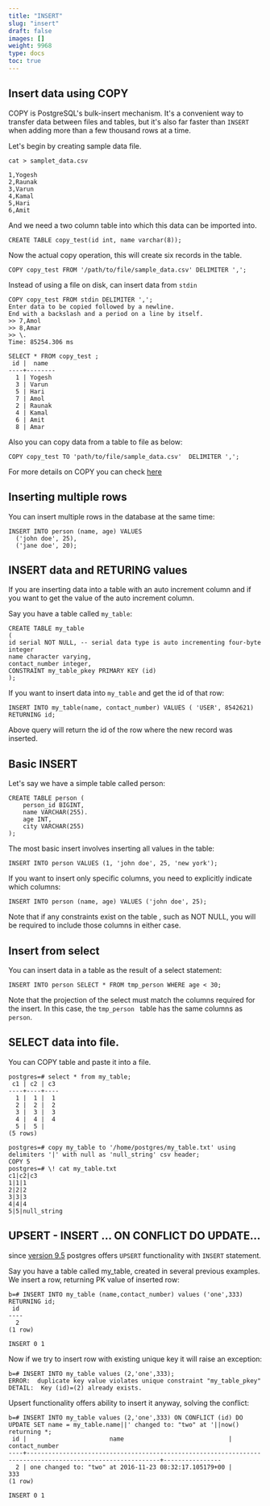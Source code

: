 ```yaml
---
title: "INSERT"
slug: "insert"
draft: false
images: []
weight: 9968
type: docs
toc: true
---
```


## Insert data using COPY
COPY is PostgreSQL's bulk-insert mechanism. It's a convenient way to transfer data between files and tables, but it's also far faster than `INSERT` when adding more than a few thousand rows at a time. 

Let's begin by creating sample data file.

    cat > samplet_data.csv

    1,Yogesh
    2,Raunak
    3,Varun
    4,Kamal
    5,Hari
    6,Amit

And we need a two column table into which this data can be imported into.

    CREATE TABLE copy_test(id int, name varchar(8));

Now the actual copy operation, this will create six records in the table.

    COPY copy_test FROM '/path/to/file/sample_data.csv' DELIMITER ',';

Instead of using a file on disk, can insert data from `stdin`

    COPY copy_test FROM stdin DELIMITER ',';
    Enter data to be copied followed by a newline.
    End with a backslash and a period on a line by itself.
    >> 7,Amol
    >> 8,Amar
    >> \.
    Time: 85254.306 ms

    SELECT * FROM copy_test ;
     id |  name
    ----+--------
      1 | Yogesh
      3 | Varun
      5 | Hari
      7 | Amol
      2 | Raunak
      4 | Kamal
      6 | Amit
      8 | Amar

Also you can copy data from a table to file as below:

    COPY copy_test TO 'path/to/file/sample_data.csv'  DELIMITER ',';

For more details on COPY you can check [here][1]


  [1]: https://www.postgresql.org/docs/9.2/static/sql-copy.html

## Inserting multiple rows
You can insert multiple rows in the database at the same time:

    INSERT INTO person (name, age) VALUES 
      ('john doe', 25),
      ('jane doe', 20);



## INSERT data and RETURING values
If you are inserting data into a table with an auto increment column and if you want to get the value of the auto increment column.

Say you have a table called `my_table`:

    CREATE TABLE my_table
    (
    id serial NOT NULL, -- serial data type is auto incrementing four-byte integer
    name character varying,
    contact_number integer,
    CONSTRAINT my_table_pkey PRIMARY KEY (id)
    );

If you want to insert data into `my_table` and get the id of that row:

    INSERT INTO my_table(name, contact_number) VALUES ( 'USER', 8542621) RETURNING id;

Above query will return the id of the row where the new record was inserted.

## Basic INSERT
Let's say we have a simple table called person:

    CREATE TABLE person (
        person_id BIGINT,
        name VARCHAR(255).
        age INT,
        city VARCHAR(255)
    );

The most basic insert involves inserting all values in the table:

    INSERT INTO person VALUES (1, 'john doe', 25, 'new york');

If you want to insert only specific columns, you need to explicitly indicate which columns:

    INSERT INTO person (name, age) VALUES ('john doe', 25);

Note that if any constraints exist on the table , such as NOT NULL, you will be required to include those columns in either case.

## Insert from select
You can insert data in a table as the result of a select statement:

    INSERT INTO person SELECT * FROM tmp_person WHERE age < 30;

Note that the projection of the select must match the columns required for the insert. In this case, the `tmp_person ` table has the same columns as `person`.

## SELECT data into file.
You can COPY table and paste it into a file.
    
    postgres=# select * from my_table;
     c1 | c2 | c3 
    ----+----+----
      1 |  1 |  1
      2 |  2 |  2
      3 |  3 |  3
      4 |  4 |  4
      5 |  5 |   
    (5 rows)

    postgres=# copy my_table to '/home/postgres/my_table.txt' using delimiters '|' with null as 'null_string' csv header;
    COPY 5
    postgres=# \! cat my_table.txt
    c1|c2|c3
    1|1|1
    2|2|2
    3|3|3
    4|4|4
    5|5|null_string

## UPSERT - INSERT ... ON CONFLICT DO UPDATE...
since [version 9.5][1] postgres offers `UPSERT` functionality with `INSERT` statement.

Say you have a table called my_table, created in several previous examples. We insert a row, returning PK value of inserted row:

    b=# INSERT INTO my_table (name,contact_number) values ('one',333) RETURNING id;
     id
    ----
      2
    (1 row)
    
    INSERT 0 1
Now if we try to insert row with existing unique key it will raise an exception:

    b=# INSERT INTO my_table values (2,'one',333);
    ERROR:  duplicate key value violates unique constraint "my_table_pkey"
    DETAIL:  Key (id)=(2) already exists.
Upsert functionality offers ability to insert it anyway, solving the conflict:

    b=# INSERT INTO my_table values (2,'one',333) ON CONFLICT (id) DO UPDATE SET name = my_table.name||' changed to: "two" at '||now() returning *;
     id |                       name                             | contact_number
    ----+-----------------------------------------------------------------------------------------------------------+----------------
      2 | one changed to: "two" at 2016-11-23 08:32:17.105179+00 |            333
    (1 row)
    
    INSERT 0 1


  [1]: https://www.postgresql.org/docs/9.5/static/sql-insert.html




